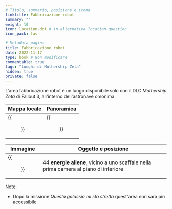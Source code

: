 ```yaml
---
# Titolo, sommario, posizione e icona
linktitle: Fabbricazione robot
summary: ""
weight: 10
icon: location-dot # in alternativa location-question
icon_pack: fas

# Metadata pagina
title: Fabbricazione robot
date: 2022-11-17
type: book # Non modificare
commentable: true
tags: "Luoghi di Mothership Zeta"
hidden: true
private: false 
---
```



L'area fabbricazione robot è un luogo disponibile solo con il DLC *Mothership Zeta* di Fallout 3, all'interno dell'astronave omonima.


| Mappa locale | Panoramica |
| ------------ | ---------- |
| {{<figure src="fo3/Robot_Assembly_map.webp">}}            | {{<figure src="fo3/Fo3MZ_robot_assembly.webp">}}          |

| Immagine | Oggetto e posizione |
| -------- | ------------------- |
| {{<figure src="fo3/Alien_power_cells_robot_assembly.webp">}}        |  44 **energie aliene**, vicino a uno scaffale nella prima camera al piano di inferiore                   | 


Note:
- Dopo la missione *Questa galassia mi sta stretta* quest'area non sarà più accessibile

